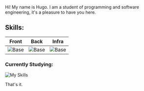 Hi! My name is Hugo. I am a student of programming and software engineering, it's a pleasure to have you here.

## Skills:
| Front | Back | Infra |
|----------|---------|-----------|
|![Base](https://skillicons.dev/icons?i=wordpress,figma,js,vue,react,css&perline=3) |![Base](https://skillicons.dev/icons?i=php,python,nodejs&perline=3)  |![Base](https://skillicons.dev/icons?i=mysql,linux,docker,kubernetes)   |                     
  
### Currently Studying:
![My Skills](https://skillicons.dev/icons?i=java,mongo,c)
  
That's it.
